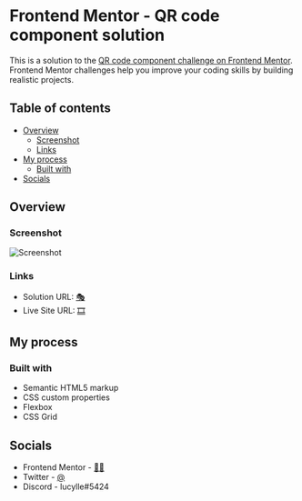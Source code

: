 # Frontend Mentor - QR code component solution

This is a solution to the [QR code component challenge on Frontend Mentor](https://www.frontendmentor.io/challenges/qr-code-component-iux_sIO_H). Frontend Mentor challenges help you improve your coding skills by building realistic projects. 

## Table of contents

- [Overview](#overview)
  - [Screenshot](#screenshot)
  - [Links](#links)
- [My process](#my-process)
  - [Built with](#built-with)
- [Socials](#socials)



## Overview

### Screenshot

![Screenshot](https://user-images.githubusercontent.com/115585523/197225713-57ce83ac-e6e7-4452-8cd7-cb2ee86e0a34.png)





### Links

- Solution URL: [🎭](https://github.com/euigor/QR-code-component)
- Live Site URL: [🎞](https://euigor.github.io/QR-code-component/)

## My process

### Built with

- Semantic HTML5 markup
- CSS custom properties
- Flexbox
- CSS Grid



## Socials

- Frontend Mentor - [🕵️‍♀️](https://www.frontendmentor.io/profile/euigor)
- Twitter - [@](https://www.twitter.com/quietasacurse)
- Discord - lucylle#5424



